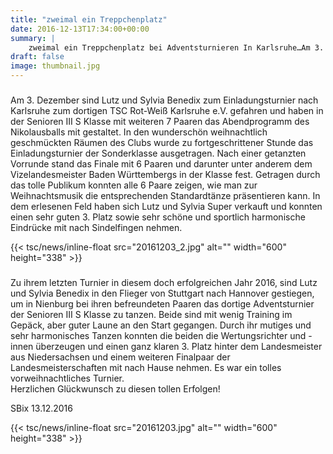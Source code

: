 ```yaml
---
title: "zweimal ein Treppchenplatz"
date: 2016-12-13T17:34:00+00:00
summary: |
    zweimal ein Treppchenplatz bei Adventsturnieren In Karlsruhe…Am 3. Dezember sind Lutz und Sylvia Benedix zum Einladungsturnier nach Karlsruhe zum dortigen TSC Rot-Weiß Karlsruhe e.V. gefahren und haben in der Senioren III S Klasse mit weiteren 7 Paaren das Abendprogramm des Nikolausballs mit gestaltet.…und Nienburg an der Weser (Niedersachsen)Zu ihrem letzten Turnier in diesem doch erfolgreichen Jahr 2016, sind Lutz und Sylvia Benedix in den Flieger von Stuttgart nach Hannover gestiegen, um in Nienburg bei ihren befreundeten Paaren das dortige Adventsturnier der Senioren III S Klasse zu tanzen.
draft: false
image: thumbnail.jpg
---
```


### 

Am 3. Dezember sind Lutz und Sylvia Benedix zum Einladungsturnier nach Karlsruhe zum dortigen TSC Rot-Weiß Karlsruhe e.V. gefahren und haben in der Senioren III S Klasse mit weiteren 7 Paaren das Abendprogramm des Nikolausballs mit gestaltet. In den wunderschön weihnachtlich geschmückten Räumen des Clubs wurde zu fortgeschrittener Stunde das Einladungsturnier der Sonderklasse ausgetragen. Nach einer getanzten Vorrunde stand das Finale mit 6 Paaren und darunter unter anderem dem Vizelandesmeister Baden Württembergs in der Klasse fest. Getragen durch das tolle Publikum konnten alle 6 Paare zeigen, wie man zur Weihnachtsmusik die entsprechenden Standardtänze präsentieren kann. In dem erlesenen Feld haben sich Lutz und Sylvia Super verkauft und konnten einen sehr guten 3. Platz sowie sehr schöne und sportlich harmonische Eindrücke mit nach Sindelfingen nehmen.

{{< tsc/news/inline-float src="20161203_2.jpg" alt="" width="600" height="338" >}}

### 

Zu ihrem letzten Turnier in diesem doch erfolgreichen Jahr 2016, sind Lutz und Sylvia Benedix in den Flieger von Stuttgart nach Hannover gestiegen, um in Nienburg bei ihren befreundeten Paaren das dortige Adventsturnier der Senioren III S Klasse zu tanzen. Beide sind mit wenig Training im Gepäck, aber guter Laune an den Start gegangen. Durch ihr mutiges und sehr harmonisches Tanzen konnten die beiden die Wertungsrichter und -innen überzeugen und einen ganz klaren 3. Platz hinter dem Landesmeister aus Niedersachsen und einem weiteren Finalpaar der Landesmeisterschaften mit nach Hause nehmen. Es war ein tolles vorweihnachtliches Turnier.   
Herzlichen Glückwunsch zu diesen tollen Erfolgen!

SBix 13.12.2016

{{< tsc/news/inline-float src="20161203.jpg" alt="" width="600" height="338" >}}


